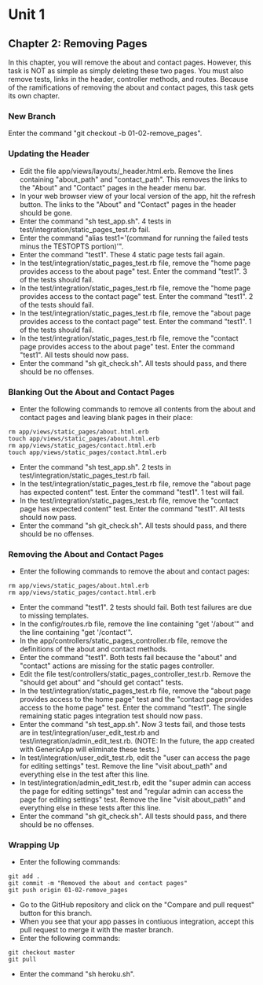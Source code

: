# Unit 1
## Chapter 2: Removing Pages

In this chapter, you will remove the about and contact pages.  However, this task is NOT as simple as simply deleting these two pages.  You must also remove tests, links in the header, controller methods, and routes.  Because of the ramifications of removing the about and contact pages, this task gets its own chapter.

### New Branch
Enter the command "git checkout -b 01-02-remove_pages".

### Updating the Header
* Edit the file app/views/layouts/_header.html.erb.  Remove the lines containing "about_path" and "contact_path".  This removes the links to the "About" and "Contact" pages in the header menu bar.
* In your web browser view of your local version of the app, hit the refresh button.  The links to the "About" and "Contact" pages in the header should be gone.
* Enter the command "sh test_app.sh".  4 tests in test/integration/static_pages_test.rb fail.
* Enter the command "alias test1='(command for running the failed tests minus the TESTOPTS portion)'".
* Enter the command "test1".  These 4 static page tests fail again.
* In the test/integration/static_pages_test.rb file, remove the "home page provides access to the about page" test.  Enter the command "test1".  3 of the tests should fail.
* In the test/integration/static_pages_test.rb file, remove the "home page provides access to the contact page" test.  Enter the command "test1".  2 of the tests should fail.
* In the test/integration/static_pages_test.rb file, remove the "about page provides access to the contact page" test.  Enter the command "test1".  1 of the tests should fail.
* In the test/integration/static_pages_test.rb file, remove the "contact page provides access to the about page" test.  Enter the command "test1".  All tests should now pass.
* Enter the command "sh git_check.sh".  All tests should pass, and there should be no offenses.

### Blanking Out the About and Contact Pages
* Enter the following commands to remove all contents from the about and contact pages and leaving blank pages in their place:
```
rm app/views/static_pages/about.html.erb
touch app/views/static_pages/about.html.erb
rm app/views/static_pages/contact.html.erb
touch app/views/static_pages/contact.html.erb
```
* Enter the command "sh test_app.sh".  2 tests in test/integration/static_pages_test.rb fail.
* In the test/integration/static_pages_test.rb file, remove the "about page has expected content" test. Enter the command "test1".  1 test will fail.
* In the test/integration/static_pages_test.rb file, remove the "contact page has expected content" test.  Enter the command "test1".  All tests should now pass.
* Enter the command "sh git_check.sh".  All tests should pass, and there should be no offenses.

### Removing the About and Contact Pages
* Enter the following commands to remove the about and contact pages:
```
rm app/views/static_pages/about.html.erb
rm app/views/static_pages/contact.html.erb
```
* Enter the command "test1".  2 tests should fail.  Both test failures are due to missing templates.
* In the config/routes.rb file, remove the line containing "get '/about'" and the line containing "get '/contact'".
* In the app/controllers/static_pages_controller.rb file, remove the definitions of the about and contact methods.
* Enter the command "test1".  Both tests fail because the "about" and "contact" actions are missing for the static pages controller.
* Edit the file test/controllers/static_pages_controller_test.rb.  Remove the "should get about" and "should get contact" tests.
* In the test/integration/static_pages_test.rb file, remove the "about page provides access to the home page" test and the "contact page provides access to the home page" test.  Enter the command "test1".  The single remaining static pages integration test should now pass.
* Enter the command "sh test_app.sh".  Now 3 tests fail, and those tests are in test/integration/user_edit_test.rb and test/integration/admin_edit_test.rb.  (NOTE: In the future, the app created with GenericApp will eliminate these tests.)
* In test/integration/user_edit_test.rb, edit the "user can access the page for editing settings" test.  Remove the line "visit about_path" and everything else in the test after this line.
* In test/integration/admin_edit_test.rb, edit the "super admin can access the page for editing settings" test and "regular admin can access the page for editing settings" test.  Remove the line "visit about_path" and everything else in these tests after this line.
* Enter the command "sh git_check.sh".  All tests should pass, and there should be no offenses.

### Wrapping Up
* Enter the following commands:
```
git add .
git commit -m "Removed the about and contact pages"
git push origin 01-02-remove_pages
```
* Go to the GitHub repository and click on the "Compare and pull request" button for this branch.
* When you see that your app passes in contiuous integration, accept this pull request to merge it with the master branch.
* Enter the following commands:
```
git checkout master
git pull
```
* Enter the command "sh heroku.sh".
